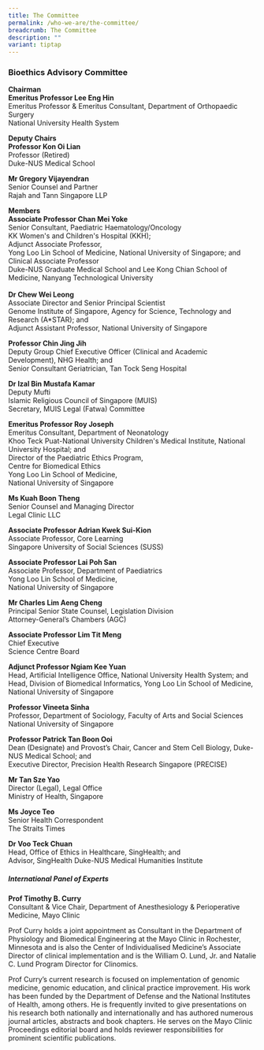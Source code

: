 ```yaml
---
title: The Committee
permalink: /who-we-are/the-committee/
breadcrumb: The Committee
description: ""
variant: tiptap
---
```

<h3><strong>Bioethics Advisory Committee</strong></h3>
<p></p>
<p><strong>Chairman</strong>
<br><strong>Emeritus Professor Lee Eng Hin</strong>
<br>Emeritus Professor &amp; Emeritus Consultant, Department of Orthopaedic
Surgery
<br>National University Health System</p>
<p></p>
<p><strong>Deputy Chairs</strong>
<br><strong>Professor Kon Oi Lian</strong>
<br>Professor (Retired)
<br>Duke-NUS Medical School</p>
<p><strong>Mr Gregory Vijayendran</strong>
<br>Senior Counsel and Partner
<br>Rajah and Tann Singapore LLP</p>
<p></p>
<p><strong>Members</strong>
<br><strong>Associate Professor Chan Mei Yoke</strong>
<br>Senior Consultant, Paediatric Haematology/Oncology
<br>KK Women's and Children's Hospital (KKH);
<br>Adjunct Associate Professor,
<br>Yong Loo Lin School of Medicine, National University of Singapore; and
<br>Clinical Associate Professor
<br>Duke-NUS Graduate Medical School and Lee Kong Chian School of Medicine,
Nanyang Technological University
<br>
<br><strong>Dr Chew Wei Leong</strong>
<br>Associate Director and Senior Principal Scientist
<br>Genome Institute of Singapore, Agency for Science, Technology and Research
(A*STAR); and
<br>Adjunct Assistant Professor, National University of Singapore</p>
<p><strong>Professor Chin Jing Jih</strong>
<br>Deputy Group Chief Executive Officer (Clinical and Academic Development),
NHG Health; and
<br>Senior Consultant Geriatrician, Tan Tock Seng Hospital</p>
<p><strong>Dr Izal Bin Mustafa Kamar</strong>
<br>Deputy Mufti
<br>Islamic Religious Council of Singapore (MUIS)
<br>Secretary, MUIS Legal (Fatwa) Committee</p>
<p><strong>Emeritus Professor Roy Joseph</strong>
<br>Emeritus Consultant, Department of Neonatology
<br>Khoo Teck Puat-National University Children's Medical Institute, National
University Hospital; and
<br>Director of the Paediatric Ethics Program,
<br>Centre for Biomedical Ethics
<br>Yong Loo Lin School of Medicine,
<br>National University of Singapore</p>
<p><strong>Ms Kuah Boon Theng</strong>
<br>Senior Counsel and Managing Director
<br>Legal Clinic LLC</p>
<p><strong>Associate Professor Adrian Kwek Sui-Kion</strong>
<br>Associate Professor, Core Learning
<br>Singapore University of Social Sciences (SUSS)</p>
<p><strong>Associate Professor Lai Poh San</strong>
<br>Associate Professor, Department of Paediatrics
<br>Yong Loo Lin School of Medicine,
<br>National University of Singapore
<br>
</p>
<p><strong>Mr Charles Lim Aeng Cheng</strong>
<br>Principal Senior State Counsel, Legislation Division
<br>Attorney-General’s Chambers (AGC)</p>
<p><strong>Associate Professor Lim Tit Meng</strong>
<br>Chief Executive
<br>Science Centre Board</p>
<p><strong>Adjunct Professor Ngiam Kee Yuan</strong>
<br>Head, Artificial Intelligence Office, National University Health System;
and
<br>Head, Division of Biomedical Informatics, Yong Loo Lin School of Medicine,
National University of Singapore</p>
<p><strong>Professor Vineeta Sinha</strong>
<br>Professor, Department of Sociology, Faculty of Arts and Social Sciences
<br>National University of Singapore</p>
<p><strong>Professor Patrick Tan Boon Ooi</strong>
<br>Dean (Designate) and Provost’s Chair, Cancer and Stem Cell Biology, Duke-NUS
Medical School; and
<br>Executive Director, Precision Health Research Singapore (PRECISE)</p>
<p></p>
<p><strong>Mr Tan Sze Yao</strong>
<br>Director (Legal), Legal Office
<br>Ministry of Health, Singapore
<br>
</p>
<p><strong>Ms Joyce Teo</strong>
<br>Senior Health Correspondent
<br>The Straits Times
<br>
</p>
<p><strong>Dr Voo Teck Chuan</strong>
<br>Head, Office of Ethics in Healthcare, SingHealth; and
<br>Advisor, SingHealth Duke-NUS Medical Humanities Institute</p>
<p></p>
<h5><strong>International Panel of Experts</strong></h5>
<p><strong>Prof Timothy B. Curry</strong>
<br>Consultant &amp; Vice Chair, Department of Anesthesiology &amp; Perioperative
Medicine, Mayo Clinic</p>
<p>Prof Curry holds a joint appointment as Consultant in the Department of
Physiology and Biomedical Engineering at the Mayo Clinic in Rochester,
Minnesota and is also the Center of Individualised Medicine’s Associate
Director of clinical implementation and is the William O. Lund, Jr. and
Natalie C. Lund Program Director for Clinomics.</p>
<p>Prof Curry’s current research is focused on implementation of genomic
medicine, genomic education, and clinical practice improvement. His work
has been funded by the Department of Defense and the National Institutes
of Health, among others. He is frequently invited to give presentations
on his research both nationally and internationally and has authored numerous
journal articles, abstracts and book chapters. He serves on the Mayo Clinic
Proceedings editorial board and holds reviewer responsibilities for prominent
scientific publications.</p>
<p></p>